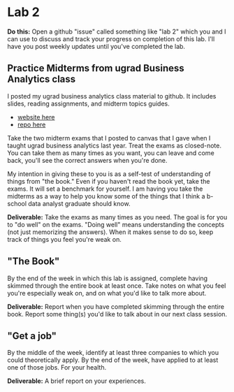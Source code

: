 Lab 2
=====

**Do this:** Open a github "issue" called something like "lab 2" which you and I
can use to discuss and track your progress on completion of this lab. I'll have
you post weekly updates until you've completed the lab.


## Practice Midterms from ugrad Business Analytics class

I posted my ugrad business analytics class material to github. It includes slides, reading
assignments, and midterm topics guides.
* [website here](https://deargle-classes.github.io/business-analytics/)
* [repo here](https://github.com/deargle-classes/business-analytics)

Take the two midterm exams that I posted to canvas that I gave when I taught ugrad 
business analytics last year. Treat the exams as closed-note. You can take them as 
many times as you want, you can leave and come back, you'll see the correct answers when you're done. 

My intention in giving these to you is as a self-test of understanding of things from "the book." 
Even if you haven't read the book yet, take the exams. It will set a benchmark for yourself.
I am having you take the midterms as a way to help you know some of the things
that I think a b-school data analyst graduate should know.

**Deliverable:** Take the exams as many times as you need. The goal is for you to "do well"
on the exams. "Doing well" means understanding the concepts (not just memorizing the answers).
When it makes sense to do so, keep track of things you feel you're weak on.


## "The Book"

By the end of the week in which this lab is assigned, complete having skimmed through the entire
book at least once. Take notes on what you feel you're especially weak on, and on what you'd like
to talk more about.

**Deliverable:** Report when you have completed skimming through the entire book. Report some thing(s)
you'd like to talk about in our next class session.


## "Get a job"

By the middle of the week, identify at least three companies to which you could theoretically apply.
By the end of the week, have applied to at least one of those jobs. For your health.

**Deliverable:** A brief report on your experiences.